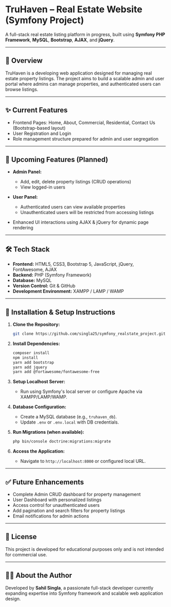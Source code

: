 # TruHaven – Real Estate Website (Symfony Project)

A full-stack real estate listing platform in progress, built using **Symfony PHP Framework**, **MySQL**, **Bootstrap**, **AJAX**, and **jQuery**.

---

## 🚀 Overview

TruHaven is a developing web application designed for managing real estate property listings. The project aims to build a scalable admin and user portal where admins can manage properties, and authenticated users can browse listings.

---

## ✨ Current Features

* Frontend Pages: Home, About, Commercial, Residential, Contact Us (Bootstrap-based layout)
* User Registration and Login
* Role management structure prepared for admin and user segregation

---

## 🚧 Upcoming Features (Planned)

* **Admin Panel:**

  * Add, edit, delete property listings (CRUD operations)
  * View logged-in users
* **User Panel:**

  * Authenticated users can view available properties
  * Unauthenticated users will be restricted from accessing listings
* Enhanced UI interactions using AJAX & jQuery for dynamic page rendering

---

## 🛠️ Tech Stack

* **Frontend:** HTML5, CSS3, Bootstrap 5, JavaScript, jQuery, FontAwesome, AJAX
* **Backend:** PHP (Symfony Framework)
* **Database:** MySQL
* **Version Control:** Git & GitHub
* **Development Environment:** XAMPP / LAMP / WAMP

---

## 🧻 Installation & Setup Instructions

1. **Clone the Repository:**

   ```bash
   git clone https://github.com/singla25/symfony_realstate_project.git
   ```
2. **Install Dependencies:**

   ```bash
   composer install
   npm install
   yarn add bootstrap
   yarn add jquery
   yarn add @fortawesome/fontawesome-free
   ```
3. **Setup Localhost Server:**

   * Run using Symfony's local server or configure Apache via XAMPP/LAMP/WAMP.
4. **Database Configuration:**

   * Create a MySQL database (e.g., `truhaven_db`).
   * Update `.env` or `.env.local` with DB credentials.
5. **Run Migrations (when available):**

   ```bash
   php bin/console doctrine:migrations:migrate
   ```
6. **Access the Application:**

   * Navigate to `http://localhost:8000` or configured local URL.

---

## ✅ Future Enhancements

* Complete Admin CRUD dashboard for property management
* User Dashboard with personalized listings
* Access control for unauthenticated users
* Add pagination and search filters for property listings
* Email notifications for admin actions

---

## 📄 License

This project is developed for educational purposes only and is not intended for commercial use.

---

## 👨‍💻 About the Author

Developed by **Sahil Singla**, a passionate full-stack developer currently expanding expertise into Symfony framework and scalable web application design.


